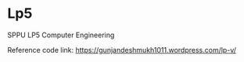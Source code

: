 # Lp5
SPPU LP5 Computer Engineering

Reference code link:
https://gunjandeshmukh1011.wordpress.com/lp-v/
